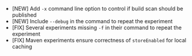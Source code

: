 - [NEW] Add `-x` command line option to control if build scan should be published
- [NEW] Include `--debug` in the command to repeat the experiment
- [FIX] Several experiments missing `-f` in their command to repeat the experiment
- [FIX] Maven experiments ensure correctness of `storeEnabled` for local caching
